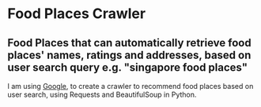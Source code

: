# Food Places Crawler  

## Food Places that can automatically retrieve food places' names, ratings and addresses, based on user search query e.g. "singapore food places"

I am using [Google](https://www.google.com/), to create a crawler to recommend food places based on user search, using Requests and BeautifulSoup in Python.  
